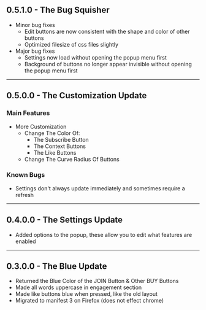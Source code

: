 ## 0.5.1.0 - The Bug Squisher
* Minor bug fixes
    * Edit buttons are now consistent with the shape and color of other buttons
    * Optimized filesize of css files slightly
* Major bug fixes
    * Settings now load without opening the popup menu first
    * Background of buttons no longer appear invisible without opening the popup menu first

***
## 0.5.0.0 - The Customization Update

### Main Features
* More Customization
    * Change The Color Of:
        * The Subscribe Button
        * The Context Buttons
        * The Like Buttons
    * Change The Curve Radius Of Buttons

### Known Bugs
* Settings don't always update immediately and sometimes require a refresh

***
## 0.4.0.0 - The Settings Update
* Added options to the popup, these allow you to edit what features are enabled

***
## 0.3.0.0 - The Blue Update
* Returned the Blue Color of the JOIN Button & Other BUY Buttons
* Made all words uppercase in engagement section
* Made like buttons blue when pressed, like the old layout
* Migrated to manifest 3 on Firefox (does not effect chrome)
